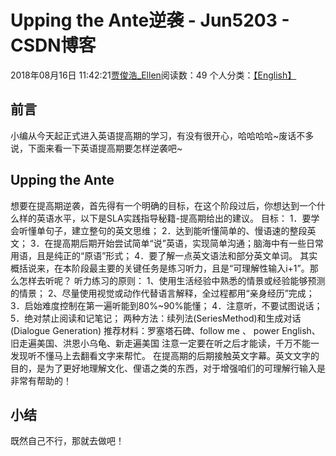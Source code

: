 # Upping the Ante逆袭 - Jun5203 - CSDN博客
2018年08月16日 11:42:21[贾俊浩_Ellen](https://me.csdn.net/Ellen5203)阅读数：49
个人分类：[【English】](https://blog.csdn.net/Ellen5203/article/category/7898754)
## 前言
小编从今天起正式进入英语提高期的学习，有没有很开心，哈哈哈哈~废话不多说，下面来看一下英语提高期要怎样逆袭吧~
## Upping the Ante
想要在提高期逆袭，首先得有一个明确的目标，在这个阶段过后，你想达到一个什么样的英语水平，以下是SLA实践指导秘籍-提高期给出的建议。 
目标： 
1．要学会听懂单句子，建立整句的英文思维； 
2．达到能听懂简单的、慢语速的整段英文； 
3．在提高期后期开始尝试简单“说”英语，实现简单沟通；脑海中有一些日常用语，且是纯正的“原语”形式； 
4．要了解一点英文语法和部分英文单词。 
其实概括说来，在本阶段最主要的关键任务是练习听力，且是“可理解性输入i+1”。那么怎样去听呢？ 
听力练习的原则： 
1、使用生活经验中熟悉的情景或经验能够预测的情景； 
2、尽量使用视觉或动作代替语言解释，全过程都用“亲身经历”完成； 
3．启始难度控制在第一遍听能到80%~90%能懂； 
4．注意听，不要试图说话； 
5．绝对禁止阅读和记笔记； 
两种方法：续列法(SeriesMethod)和生成对话(Dialogue Generation) 
推荐材料：罗塞塔石碑、follow me 、 power English、旧走遍美国、洪恩小乌龟、新走遍美国 
注意一定要在听之后才能读，千万不能一发现听不懂马上去翻看文字来帮忙。 
在提高期的后期接触英文字幕。英文文字的目的，是为了更好地理解文化、俚语之类的东西，对于增强咱们的可理解行输入是非常有帮助的！
## 小结
既然自己不行，那就去做吧！
